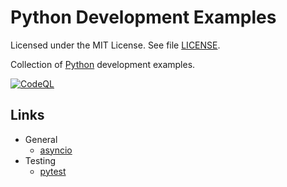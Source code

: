 # Python Development Examples

Licensed under the MIT License. See file [LICENSE](./LICENSE).

Collection of [Python](https://www.python.org/) development examples.

[![CodeQL](https://github.com/mneiferbag/python-examples/actions/workflows/github-code-scanning/codeql/badge.svg)](https://github.com/mneiferbag/python-examples/actions/workflows/github-code-scanning/codeql)

## Links

* General
  * [asyncio](https://docs.python.org/3/library/asyncio.html)
* Testing
  * [pytest](https://github.com/pytest-dev/pytest/)
